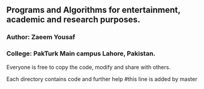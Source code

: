 ## Programs and Algorithms for entertainment, academic and research purposes.
### Author: Zaeem Yousaf
### College: PakTurk Main campus Lahore, Pakistan.

Everyone is free to copy the code, modify and share with others.

Each directory contains code and further help
#this line is added by master